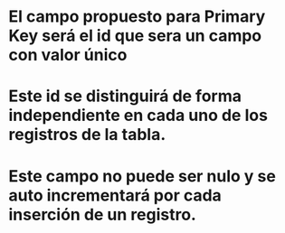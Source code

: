 # El campo propuesto para Primary Key será el id que sera un campo con valor único
# Este id se distinguirá de forma independiente en cada uno de los registros de la tabla.
# Este campo no puede ser nulo y se auto incrementará por cada inserción de un registro.